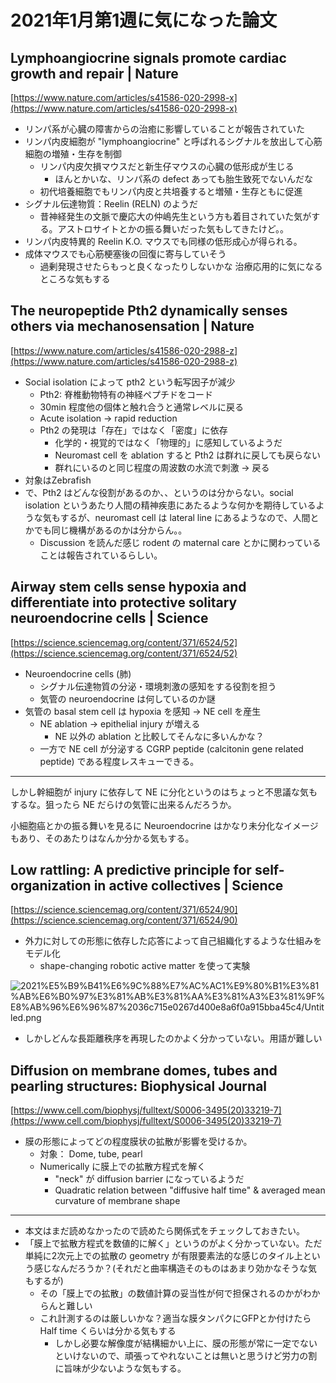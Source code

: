 # 2021年1月第1週に気になった論文

## Lymphoangiocrine signals promote cardiac growth and repair | Nature
[https://www.nature.com/articles/s41586-020-2998-x](https://www.nature.com/articles/s41586-020-2998-x)

- リンパ系が心臓の障害からの治癒に影響していることが報告されていた
- リンパ内皮細胞が "lymphoangiocrine" と呼ばれるシグナルを放出して心筋細胞の増殖・生存を制御
    - リンパ内皮欠損マウスだと新生仔マウスの心臓の低形成が生じる
        - ほんとかいな、リンパ系の defect あっても胎生致死でないんだな
    - 初代培養細胞でもリンパ内皮と共培養すると増殖・生存ともに促進
- シグナル伝達物質：Reelin (RELN) のようだ
    - 昔神経発生の文脈で慶応大の仲嶋先生という方も着目されていた気がする。アストロサイトとかの振る舞いだった気もしてきたけど。。
- リンパ内皮特異的 Reelin K.O. マウスでも同様の低形成心が得られる。
- 成体マウスでも心筋梗塞後の回復に寄与していそう
    - 過剰発現させたらもっと良くなったりしないかな 治療応用的に気になるところな気もする

## The neuropeptide Pth2 dynamically senses others via mechanosensation | Nature
[https://www.nature.com/articles/s41586-020-2988-z](https://www.nature.com/articles/s41586-020-2988-z)

- Social isolation によって pth2 という転写因子が減少
    - Pth2: 脊椎動物特有の神経ペプチドをコード
    - 30min 程度他の個体と触れ合うと通常レベルに戻る
    - Acute isolation → rapid reduction
    - Pth2 の発現は「存在」ではなく「密度」に依存
        - 化学的・視覚的ではなく「物理的」に感知しているようだ
        - Neuromast cell を ablation すると Pth2 は群れに戻しても戻らない
        - 群れにいるのと同じ程度の周波数の水流で刺激 → 戻る
- 対象はZebrafish
- で、Pth2 はどんな役割があるのか、、というのは分からない。social isolation というあたり人間の精神疾患にあたるような何かを期待しているような気もするが、neuromast cell は lateral line にあるようなので、人間とかでも同じ機構があるのかは分からん。。
    - Discussion を読んだ感じ rodent の maternal care とかに関わっていることは報告されているらしい。

## Airway stem cells sense hypoxia and differentiate into protective solitary neuroendocrine cells | Science
[https://science.sciencemag.org/content/371/6524/52](https://science.sciencemag.org/content/371/6524/52)

- Neuroendocrine cells (肺)
    - シグナル伝達物質の分泌・環境刺激の感知をする役割を担う
    - 気管の neuroendocrine は何しているのか謎
- 気管の basal stem cell は hypoxia を感知 → NE cell を産生
    - NE ablation → epithelial injury が増える
        - NE 以外の ablation と比較してそんなに多いんかな？
    - 一方で NE cell が分泌する CGRP peptide (calcitonin gene related peptide) である程度レスキューできる。

---

しかし幹細胞が injury に依存して NE に分化というのはちょっと不思議な気もするな。狙ったら NE だらけの気管に出来るんだろうか。

小細胞癌とかの振る舞いを見るに Neuroendocrine はかなり未分化なイメージもあり、そのあたりはなんか分かる気もする。

## Low rattling: A predictive principle for self-organization in active collectives | Science
[https://science.sciencemag.org/content/371/6524/90](https://science.sciencemag.org/content/371/6524/90)

- 外力に対しての形態に依存した応答によって自己組織化するような仕組みをモデル化
    - shape-changing robotic active matter を使って実験

![2021%E5%B9%B41%E6%9C%88%E7%AC%AC1%E9%80%B1%E3%81%AB%E6%B0%97%E3%81%AB%E3%81%AA%E3%81%A3%E3%81%9F%E8%AB%96%E6%96%87%2036c715e0267d400e8a6f0a915bba45c4/Untitled.png](2021%E5%B9%B41%E6%9C%88%E7%AC%AC1%E9%80%B1%E3%81%AB%E6%B0%97%E3%81%AB%E3%81%AA%E3%81%A3%E3%81%9F%E8%AB%96%E6%96%87%2036c715e0267d400e8a6f0a915bba45c4/Untitled.png)

- しかしどんな長距離秩序を再現したのかよく分かっていない。用語が難しい

## Diffusion on membrane domes, tubes and pearling structures: Biophysical Journal
[https://www.cell.com/biophysj/fulltext/S0006-3495(20)33219-7](https://www.cell.com/biophysj/fulltext/S0006-3495(20)33219-7)

- 膜の形態によってどの程度膜状の拡散が影響を受けるか。
    - 対象： Dome, tube, pearl
    - Numerically に膜上での拡散方程式を解く
        - "neck" が diffusion barrier になっているようだ
        - Quadratic relation between "diffusive half time" & averaged mean curvature of membrane shape

---

- 本文はまだ読めなかったので読めたら関係式をチェックしておきたい。
- 「膜上で拡散方程式を数値的に解く」というのがよく分かっていない。ただ単純に2次元上での拡散の geometry が有限要素法的な感じのタイル上という感じなんだろうか？(それだと曲率構造そのものはあまり効かなそうな気もするが)
    - その「膜上での拡散」の数値計算の妥当性が何で担保されるのかがわからんと難しい
    - これ計測するのは厳しいかな？適当な膜タンパクにGFPとか付けたら Half time くらいは分かる気もする
        - しかし必要な解像度が結構細かい上に、膜の形態が常に一定でないといけないので、頑張ってやれないことは無いと思うけど労力の割に旨味が少ないような気もする。